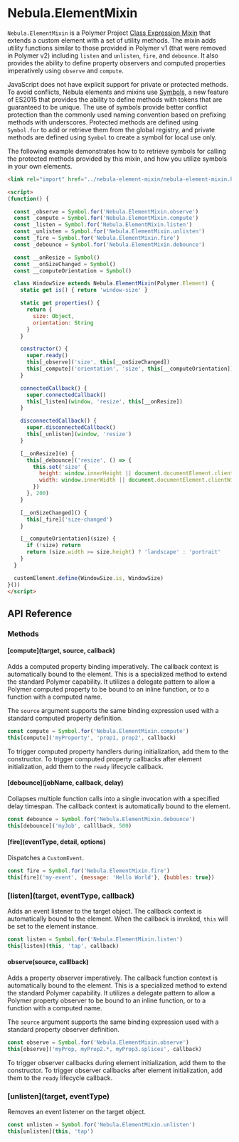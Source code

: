 # Nebula.ElementMixin

`Nebula.ElementMixin` is a Polymer Project [Class Expression Mixin](https://www.polymer-project.org/2.0/docs/devguide/custom-elements#mixins) that extends a custom element with a set of utility methods. The mixin adds utility functions similar to those provided in Polymer v1 (that were removed in Polymer v2) including `listen` and `unlisten`, `fire`, and `debounce`. It also provides the ability to define property observers and computed properties imperatively using `observe` and `compute`.

JavaScript does not have explicit support for private or protected methods. To avoid conflicts, Nebula elements and mixins use [Symbols](https://developer.mozilla.org/en-US/docs/Web/JavaScript/Reference/Global_Objects/Symbol), a new feature of ES2015 that provides the ability to define methods with tokens that are guaranteed to be unique. The use of symbols provide better conflict protection than the commonly used naming convention based on prefixing methods with underscores. Protected methods are defined using `Symbol.for` to add or retrieve them from the global registry, and private methods are defined using `Symbol` to create a symbol for local use only.

The following example demonstrates how to to retrieve symbols for calling the protected methods provided by this mixin, and how you utilize symbols in your own elements.

```html
<link rel="import" href="../nebula-element-mixin/nebula-element-mixin.html">

<script>
(function() {

  const _observe = Symbol.for('Nebula.ElementMixin.observe')
  const _compute = Symbol.for('Nebula.ElementMixin.compute')
  const _listen = Symbol.for('Nebula.ElementMixin.listen')
  const _unlisten = Symbol.for('Nebula.ElementMixin.unlisten')
  const _fire = Symbol.for('Nebula.ElementMixin.fire')
  const _debounce = Symbol.for('Nebula.ElementMixin.debounce')

  const __onResize = Symbol()
  const __onSizeChanged = Symbol()
  const __computeOrientation = Symbol()

  class WindowSize extends Nebula.ElementMixin(Polymer.Element) {
    static get is() { return 'window-size' }

    static get properties() {
      return {
        size: Object,
        orientation: String
      }
    }

    constructor() {
      super.ready()
      this[_observe]('size', this[__onSizeChanged])
      this[_compute]('orientation', 'size', this[__computeOrientation])
    }

    connectedCallback() {
      super.connectedCallback()
      this[_listen](window, 'resize', this[__onResize])
    }

    disconnectedCallback() {
      super.disconnectedCallback()
      this[_unlisten](window, 'resize')
    }

    [__onResize](e) {
      this[_debounce]('resize', () => {
        this.set('size' {
          height: window.innerHeight || document.documentElement.clientHeight || document.body.clientHeight,
          width: window.innerWidth || document.documentElement.clientWidth || document.body.clientWidth,
        })
      }, 200)
    }

    [__onSizeChanged]() {
      this[_fire]('size-changed')
    }

    [__computeOrientation](size) {
      if (!size) return
      return (size.width >= size.height) ? 'landscape' : 'portrait'
    }
  }

  customElement.define(WindowSize.is, WindowSize)
}())
</script>
```

## API Reference

### Methods

#### [compute](target, source, callback)

Adds a computed property binding imperatively. The callback context is automatically bound to the element. This is a specialized method to extend the standard Polymer capability. It utilizes a delegate pattern to allow a Polymer computed property to be bound to an inline function, or to a function with a computed name.

The `source` argument supports the same binding expression used with a standard computed property definition.

```js
const compute = Symbol.for('Nebula.ElementMixin.compute')
this[compute]('myProperty', 'prop1, prop2', callback) 
```

To trigger computed property handlers during initialization, add them to the constructor. To trigger computed property callbacks after element initialization, add them to the `ready` lifecycle callback.

#### [debounce](jobName, callback, delay)

Collapses multiple function calls into a single invocation with a specified delay timespan. The callback context is automatically bound to the element.

```js
const debounce = Symbol.for('Nebula.ElementMixin.debounce')
this[debounce]('myJob', calllback, 500)
```

#### [fire](eventType, detail, options)

Dispatches a `CustomEvent`.

```js
const fire = Symbol.for('Nebula.ElementMixin.fire')
this[fire]('my-event', {message: 'Hello World'}, {bubbles: true})
```

### [listen](target, eventType, callback)

Adds an event listener to the target object. The callback context is automatically bound to the element. When the callback is invoked, `this` will be set to the element instance.

```js
const listen = Symbol.for('Nebula.ElementMixin.listen')
this[listen](this, 'tap', callback)
```

#### observe(source, calllback)

Adds a property observer imperatively. The callback function context is automatically bound to the element. This is a specialized method to extend the standard Polymer capability. It utilizes a delegate pattern to allow a Polymer property observer to be bound to an inline function, or to a function with a computed name.

The `source` argument supports the same binding expression used with a standard property observer definition.

```js
const observe = Symbol.for('Nebula.ElementMixin.observe')
this[observe]('myProp, myProp2.*, myProp3.splices', callback) 
```

To trigger observer callbacks during element initialization, add them to the constructor. To trigger observer callbacks after element initialization, add them to the `ready` lifecycle callback.

### [unlisten](target, eventType)

Removes an event listener on the target object.

```js
const unlisten = Symbol.for('Nebula.ElementMixin.unlisten')
this[unlisten](this, 'tap')
```
